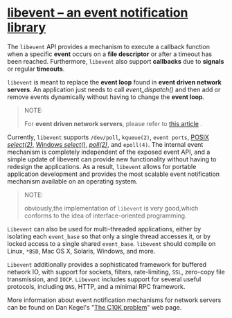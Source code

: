# [libevent – an event notification library](http://libevent.org/)

The `libevent` API provides a mechanism to execute a callback function when a specific **event** occurs on a **file descriptor** or after a timeout has been reached. Furthermore, `libevent` also support **callbacks** due to **signals** or regular **timeouts**.

`libevent` is meant to replace the **event loop** found in **event driven network servers**. An application just needs to call *event_dispatch()* and then add or remove events dynamically without having to change the **event loop**.

> NOTE: 
>
> For **event driven network servers**, please refer to [this article](https://en.wikipedia.org/wiki/Event-driven_programming) .



Currently, `libevent` supports `/dev/poll`, `kqueue(2)`, `event ports`, [POSIX *select(2)*](http://manpages.debian.net/cgi-bin/man.cgi?query=select), [Windows *select()*](http://msdn.microsoft.com/en-us/library/ms740141(v=vs.85).aspx), [*poll(2)*](http://manpages.debian.net/cgi-bin/man.cgi?query=poll), and `epoll(4)`. The internal event mechanism is completely independent of the exposed event API, and a simple update of libevent can provide new functionality without having to redesign the applications. As a result, `libevent` allows for portable application development and provides the most scalable event notification mechanism available on an operating system. 

> NOTE:
>
> obviously,the implementation of `libevent` is very good,which conforms to the idea of interface-oriented programming.



`Libevent` can also be used for multi-threaded applications, either by isolating each `event_base` so that only a single thread accesses it, or by locked access to a single shared `event_base`. `libevent` should compile on Linux, `*BSD`, Mac OS X, Solaris, Windows, and more.



`Libevent` additionally provides a sophisticated framework for buffered network IO, with support for sockets, filters, rate-limiting, `SSL`, zero-copy file transmission, and `IOCP`. `Libevent` includes support for several useful protocols, including `DNS`, HTTP, and a minimal RPC framework.



More information about event notification mechanisms for network servers can be found on Dan Kegel's "[The C10K problem](http://www.kegel.com/c10k.html)" web page.



